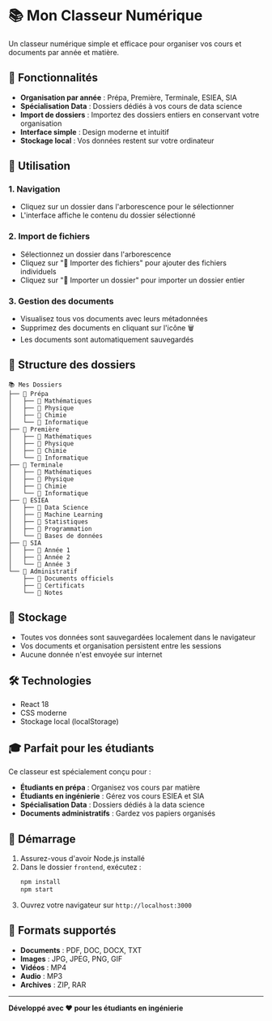 # 📚 Mon Classeur Numérique

Un classeur numérique simple et efficace pour organiser vos cours et documents par année et matière.

## 🎯 Fonctionnalités

- **Organisation par année** : Prépa, Première, Terminale, ESIEA, SIA
- **Spécialisation Data** : Dossiers dédiés à vos cours de data science
- **Import de dossiers** : Importez des dossiers entiers en conservant votre organisation
- **Interface simple** : Design moderne et intuitif
- **Stockage local** : Vos données restent sur votre ordinateur

## 🚀 Utilisation

### 1. Navigation
- Cliquez sur un dossier dans l'arborescence pour le sélectionner
- L'interface affiche le contenu du dossier sélectionné

### 2. Import de fichiers
- Sélectionnez un dossier dans l'arborescence
- Cliquez sur "📄 Importer des fichiers" pour ajouter des fichiers individuels
- Cliquez sur "📁 Importer un dossier" pour importer un dossier entier

### 3. Gestion des documents
- Visualisez tous vos documents avec leurs métadonnées
- Supprimez des documents en cliquant sur l'icône 🗑️
- Les documents sont automatiquement sauvegardés

## 📁 Structure des dossiers

```
📚 Mes Dossiers
├── 📁 Prépa
│   ├── 📁 Mathématiques
│   ├── 📁 Physique
│   ├── 📁 Chimie
│   └── 📁 Informatique
├── 📁 Première
│   ├── 📁 Mathématiques
│   ├── 📁 Physique
│   ├── 📁 Chimie
│   └── 📁 Informatique
├── 📁 Terminale
│   ├── 📁 Mathématiques
│   ├── 📁 Physique
│   ├── 📁 Chimie
│   └── 📁 Informatique
├── 📁 ESIEA
│   ├── 📁 Data Science
│   ├── 📁 Machine Learning
│   ├── 📁 Statistiques
│   ├── 📁 Programmation
│   └── 📁 Bases de données
├── 📁 SIA
│   ├── 📁 Année 1
│   ├── 📁 Année 2
│   └── 📁 Année 3
└── 📁 Administratif
    ├── 📁 Documents officiels
    ├── 📁 Certificats
    └── 📁 Notes
```

## 💾 Stockage

- Toutes vos données sont sauvegardées localement dans le navigateur
- Vos documents et organisation persistent entre les sessions
- Aucune donnée n'est envoyée sur internet

## 🛠️ Technologies

- React 18
- CSS moderne
- Stockage local (localStorage)

## 🎓 Parfait pour les étudiants

Ce classeur est spécialement conçu pour :
- **Étudiants en prépa** : Organisez vos cours par matière
- **Étudiants en ingénierie** : Gérez vos cours ESIEA et SIA
- **Spécialisation Data** : Dossiers dédiés à la data science
- **Documents administratifs** : Gardez vos papiers organisés

## 🚀 Démarrage

1. Assurez-vous d'avoir Node.js installé
2. Dans le dossier `frontend`, exécutez :
   ```bash
   npm install
   npm start
   ```
3. Ouvrez votre navigateur sur `http://localhost:3000`

## 📝 Formats supportés

- **Documents** : PDF, DOC, DOCX, TXT
- **Images** : JPG, JPEG, PNG, GIF
- **Vidéos** : MP4
- **Audio** : MP3
- **Archives** : ZIP, RAR

---

**Développé avec ❤️ pour les étudiants en ingénierie** 